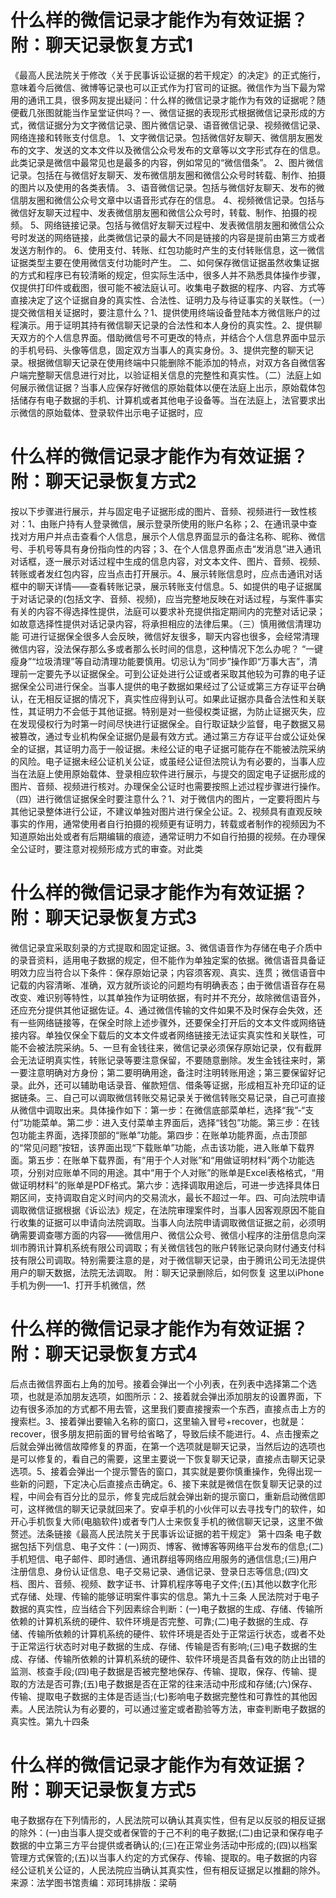 # 什么样的微信记录才能作为有效证据？附：聊天记录恢复方式1

《最高人民法院关于修改〈关于民事诉讼证据的若干规定〉的决定》的正式施行，意味着今后微信、微博等记录也可以正式作为打官司的证据。微信作为当下最为常用的通讯工具，很多网友提出疑问：什么样的微信记录才能作为有效的证据呢？随便截几张图就能当作呈堂证供吗？一、微信证据的表现形式根据微信记录形成的方式，微信证据分为文字微信记录、图片微信记录、语音微信记录、视频微信记录、网络连接和转账支付信息。 1、文字微信记录。包括微信好友聊天、微信朋友圈发布的文字、发送的文本文件以及微信公众号发布的文章等以文字形式存在的信息。此类记录是微信中最常见也是最多的内容，例如常见的“微信借条”。 2、图片微信记录。包括在与微信好友聊天、发布微信朋友圈和微信公众号时转载、制作、拍摄的图片以及使用的各类表情。 3、语音微信记录。包括与微信好友聊天、发布的微信朋友圈和微信公众号文章中以语音形式存在的信息。 4、视频微信记录。包括与微信好友聊天过程中、发表微信朋友圈和微信公众号时，转载、制作、拍摄的视频。 5、网络链接记录。包括与微信好友聊天过程中、发表微信朋友圈和微信公众号时发送的网络链接，此类微信记录的最大不同是链接的内容是提前由第三方或者发送方制作的。 6、使用支付、转账、红包功能时产生的支付转账信息，这一微信证据类型主要在使用微信支付功能时产生。 二、如何保存微信证据虽然收集证据的方式和程序已有较清晰的规定，但实际生活中，很多人并不熟悉具体操作步骤，仅提供打印件或截图，很可能不被法庭认可。收集电子数据的程序、内容、方式等直接决定了这个证据自身的真实性、合法性、证明力及与待证事实的关联性。（一）提交微信相关证据时，要注意什么？1、提供使用终端设备登陆本方微信账户的过程演示。用于证明其持有微信聊天记录的合法性和本人身份的真实性。2、提供聊天双方的个人信息界面。借助微信号不可更改的特点，并结合个人信息界面中显示的手机号码、头像等信息，固定双方当事人的真实身份。3、提供完整的聊天记录。根据微信聊天记录在使用终端中只能删除不能添加的特点，对双方各自微信客户端完整聊天信息进行对比，以验证相关信息的完整性和真实性。（二）法庭上如何展示微信证据？当事人应保存好微信的原始载体以便在法庭上出示，原始载体包括储存有电子数据的手机、计算机或者其他电子设备等。当在法庭上，法官要求出示微信的原始载体、登录软件出示电子证据时，应

# 什么样的微信记录才能作为有效证据？附：聊天记录恢复方式2

按以下步骤进行展示，并与固定电子证据形成的图片、音频、视频进行一致性核对：1、由账户持有人登录微信，展示登录所使用的账户名称；2、在通讯录中查找对方用户并点击查看个人信息，展示个人信息界面显示的备注名称、昵称、微信号、手机号等具有身份指向性的内容；3、在个人信息界面点击“发消息”进入通讯对话框，逐一展示对话过程中生成的信息内容，对文本文件、图片、音频、视频、转账或者发红包内容，应当点击打开展示。4、展示转账信息时，应点击通讯对话框中的聊天详情——查看转账记录，展示转账支付信息。5、如提供的电子证据属于对话记录的(包括文字、音频、视频)，应当完整地反映在对话过程，与案件事实有关的内容不得选择性提供，法庭可以要求补充提供指定期间内的完整对话记录；如故意选择性提供对话记录内容，将承担相应的法律后果。（三）慎用微信清理功能  可进行证据保全很多人会反映，微信好友很多，聊天内容也很多，会经常清理微信内容，没法保存那么多或者那么长时间的信息，这种情况下怎么办呢？ “一键瘦身”“垃圾清理”等自动清理功能要慎用。切忌认为“同步”操作即“万事大吉”，清理前一定要先予以证据保全。可到公证处进行公证或者采取其他较为可靠的电子证据保全公司进行保全。当事人提供的电子数据如果经过了公证或第三方存证平台确认，在无相反证据的情况下，真实性应得到认可。如果此证据亦具备合法性和关联性，其证明力不会低于其他证据。特别是对一些侵权类证据，为防止证据灭失，应在发现侵权行为时第一时间尽快进行证据保全。自行取证缺少监督，电子数据又易被篡改，通过专业机构保全证据仍是最有效方式。通过第三方存证平台或公证处保全的证据，其证明力高于一般证据。未经公证的电子证据可能存在不能被法院采纳的风险。电子证据未经公证机关公证，或虽经公证但法院认为有必要的，当事人应当在法庭上使用原始载体、登录相应软件进行展示，与提交的固定电子证据形成的图片、音频、视频进行核对。办理保全公证时也需要按照上述过程步骤进行操作。（四）进行微信证据保全时要注意什么？1、对于微信内的图片，一定要将图片与其他记录整体进行公证，不建议单独对图片进行保全公证。2、视频具有直观反映事实的作用，通常使用者自行拍摄的视频更有证明力，转载或者制作的视频因为不知道原始出处或者有后期编辑的痕迹，通常证明力不如自行拍摄的视频。在办理保全公证时，要注意对视频形成方式的审查。对此类

# 什么样的微信记录才能作为有效证据？附：聊天记录恢复方式3

微信记录宜采取刻录的方式提取和固定证据。3、微信语音作为存储在电子介质中的录音资料，适用电子数据的规定，但不能作为单独定案的依据。微信语音具备证明效力应当符合以下条件：保存原始记录；内容须客观、真实、连贯；微信语音中记载的内容清晰、准确，双方就所谈论的问题均有明确表态；由于微信语音存在易改变、难识别等特性，以其单独作为证明依据，有时并不充分，故除微信语音外，还应充分提供其他证据佐证。4、通过微信传输的文件如果不及时保存会失效，还有一些网络链接等，在保全时除上述步骤外，还要保全打开后的文本文件或网络链接内容。单独仅保全下载后的文本文件或者网络链接无法证实真实性和关联性，可能不会被法院采纳。5、一旦有金钱往来，微信记录必须保存原始记录，仅有截屏会无法证明真实性，转账记录等要注意保留，不要随意删除。发生金钱往来时，第一要注意明确对方身份；第二要明确用途，备注时注明转账用途；第三要保留好记录。此外，还可以辅助电话录音、催款短信、借条等证据，形成相互补充印证的证据链条。三、自己可以调取微信转账交易记录关于微信转账交易记录，自己可直接从微信中调取出来。具体操作如下：第一步：在微信底部菜单栏，选择“我”-“支付”功能菜单。第二步：进入支付菜单主界面后，选择“钱包”功能。第三步：在钱包功能主界面，选择顶部的“账单”功能。第四步：在账单功能界面，点击顶部的“常见问题”按钮，该界面出现“下载账单”功能，点击该功能，进入账单下载界面。第五步：在账单下载界面，有“用于个人对账”和“用做证明材料”两个功能选项，分别对应账单不同的用途。其中“用于个人对账”的账单是Excel表格格式，“用做证明材料”的账单是PDF格式。第六步：选择调取用途后，可进一步选择具体日期区间，支持调取自定义时间内的交易流水，最长不超过一年。四、可向法院申请调取微信证据根据《诉讼法》规定，在法院审理案件时，当事人因客观原因不能自行收集的证据可以申请向法院调取。当事人向法院申请调取微信证据之前，必须明确需要调查哪方面的内容——微信用户、微信公众号、微信小程序的注册信息向深圳市腾讯计算机系统有限公司调取；有关微信钱包的账户转账记录向财付通支付科技有限公司调取。特别需要注意的是，对于微信聊天记录，由于腾讯公司无法提供用户的聊天数据，法院无法调取。 附：聊天记录删除后，如何恢复 这里以iPhone手机为例——1、打开手机微信，然

# 什么样的微信记录才能作为有效证据？附：聊天记录恢复方式4

后点击微信界面右上角的加号。接着会弹出一个小列表，在列表中选择第二个选项，也就是添加朋友选项，如图所示：2、接着就会弹出添加朋友的设置界面，下边有很多添加的方式都不用去管，这里我们要直接搜索一个东西，直接点击上方的搜索栏。3、接着弹出要输入名称的窗口，这里输入冒号+recover，也就是：recover，很多朋友把前面的冒号给省略了，导致后续不能进行。4、点击搜索之后就会弹出微信故障修复的界面，在第一个选项就是聊天记录，当然后边的选项也是可以修复的，看自己的需要，这里主要说一下恢复聊天记录，直接点击聊天记录选项。5、接着会弹出一个提示警告的窗口，其实就是要你慎重操作，免得出现一些新的问题，下定决心后直接点击确定。6、接下来就是微信在恢复聊天记录的过程，中间会有百分比的显示，修复完成后就会弹出新的提示窗口，重新启动微信即可，这样微信的聊天记录就回来了。安卓手机的小伙伴可以去寻找专门的软件，如开心手机恢复大师(电脑软件)或者专门人士来恢复手机的微信聊天记录，这里不做赘述。法条链接《最高人民法院关于民事诉讼证据的若干规定》 第十四条 电子数据包括下列信息、电子文件：(一)网页、博客、微博客等网络平台发布的信息;(二)手机短信、电子邮件、即时通信、通讯群组等网络应用服务的通信信息;(三)用户注册信息、身份认证信息、电子交易记录、通信记录、登录日志等信息;(四)文档、图片、音频、视频、数字证书、计算机程序等电子文件;(五)其他以数字化形式存储、处理、传输的能够证明案件事实的信息。第九十三条 人民法院对于电子数据的真实性，应当结合下列因素综合判断：(一)电子数据的生成、存储、传输所依赖的计算机系统的硬件、软件环境是否完整、可靠;(二)电子数据的生成、存储、传输所依赖的计算机系统的硬件、软件环境是否处于正常运行状态，或者不处于正常运行状态时对电子数据的生成、存储、传输是否有影响;(三)电子数据的生成、存储、传输所依赖的计算机系统的硬件、软件环境是否具备有效的防止出错的监测、核查手段;(四)电子数据是否被完整地保存、传输、提取，保存、传输、提取的方法是否可靠;(五)电子数据是否在正常的往来活动中形成和存储;(六)保存、传输、提取电子数据的主体是否适当;(七)影响电子数据完整性和可靠性的其他因素。人民法院认为有必要的，可以通过鉴定或者勘验等方法，审查判断电子数据的真实性。第九十四条 

# 什么样的微信记录才能作为有效证据？附：聊天记录恢复方式5

电子数据存在下列情形的，人民法院可以确认其真实性，但有足以反驳的相反证据的除外：(一)由当事人提交或者保管的于己不利的电子数据;(二)由记录和保存电子数据的中立第三方平台提供或者确认的;(三)在正常业务活动中形成的;(四)以档案管理方式保管的;(五)以当事人约定的方式保存、传输、提取的。电子数据的内容经公证机关公证的，人民法院应当确认其真实性，但有相反证据足以推翻的除外。来源：法学图书馆责编：邓珂玮排版：梁萌 

